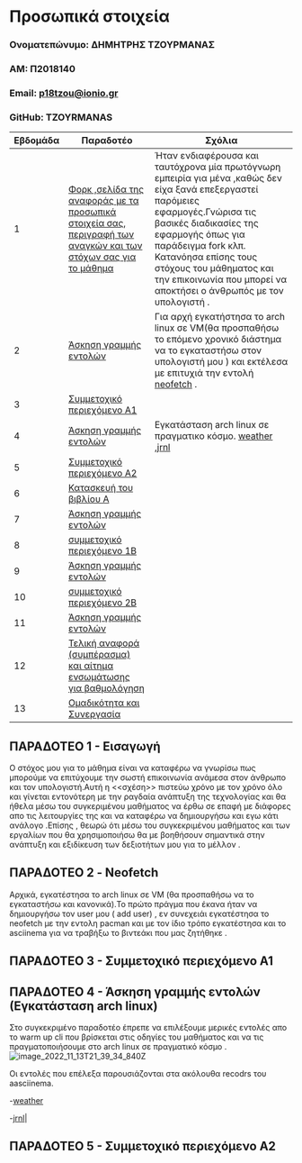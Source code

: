 # Προσωπικά στοιχεία

### Ονοματεπώνυμο: ΔΗΜΗΤΡΗΣ ΤΖΟΥΡΜΑΝΑΣ 

### ΑΜ: Π2018140 

### Email: p18tzou@ionio.gr 

### GitHub: TZOYRMANAS <br>



| Εβδομάδα | Παραδοτέο | Σχόλια |
| --- | --- | --- |
| 1 | [Φορκ ,σελίδα της αναφοράς με τα προσωπικά στοιχεία σας,  περιγραφή των αναγκών και των στόχων σας για το μάθημα](#παραδοτεο-1---εισαγωγή) | Ήταν ενδιαφέρουσα  και ταυτόχρονα  μία πρωτόγνωρη εμπειρία για μένα ,καθώς δεν είχα ξανά επεξεργαστεί παρόμειες εφαρμογές.Γνώρισα τις βασικές διαδικασίες της εφαρμογής όπως για παράδειγμα fork κλπ. Κατανόησα επίσης τους στόχους του μάθηματος  και την επικοινωνία που μπορεί να αποκτήσει ο άνθρωπός με τον υπολογιστή .| 
| 2 | [Άσκηση γραμμής εντολών](#παραδοτεο-2---περιγραφή-εγκατάστασης-arch-linux) |Για αρχή εγκατήστησα το arch linux σε VM(θα προσπαθήσω το επόμενο χρονικό διάστημα να το εγκαταστήσω στον υπολογιστή μου ) και εκτέλεσα με επιτυχιά την εντολή [neofetch](https://asciinema.org/~p18tzou) .   |
| 3 | [Συμμετοχικό περιεχόμενο Α1](#παραδοτεο-3---post-installation-arch-linux) | |
| 4 | [Άσκηση γραμμής εντολών](#παραδοτεο-4---συμμετοχικό-περιεχόμενο-α1) | Εγκατάσταση arch linux σε πραγματικο κόσμο. <a href="https://asciinema.org/a/DC9uTGuO14D3AryaXY0wiOkyr">weather</a> ,<a href="https://asciinema.org/a/Pl2NBtaZYKYxUYJRcZ7WTiSW0">jrnl</a>|
| 5 | [Συμμετοχικό περιεχόμενο Α2](#παραδοτεο-5---warm-up-άσκηση-γραμμής-εντολών-1) |  |
| 6 | [Κατασκευή του βιβλίου Α](#παραδοτεο-6---συμμετοχικό-περιεχόμενο-α2) |  |
| 7 | [Άσκηση γραμμής εντολών](#παραδοτεο-7---warm-up-άσκηση-γραμμής-εντολών-2) | |
| 8 | [συμμετοχικό περιεχόμενο 1B](#παραδοτεο-8---συμμετοχικό-περιεχόμενο-b1) |  |
| 9 | [Άσκηση γραμμής εντολών](#παραδοτεο-9---πρώτη-άσκηση-γραμμής-εντολών) |  |
| 10 | [συμμετοχικό περιεχόμενο 2B](#παραδοτεο-10---συμμετοχικό-περιεχόμενο-b2) |  |
| 11 | [Άσκηση γραμμής εντολών](#παραδοτεο-11---δεύτερη-άσκηση-γραμμής-εντολών) | |
| 12 | [Τελική αναφορά (συμπέρασμα) και αίτημα ενσωμάτωσης για βαθμολόγηση](#παραδοτεο-12---συμπέρασμα) | |
| 13 | [Ομαδικότητα και Συνεργασία](#ομαδικότητα-και-συνεργασία) | |



## ΠΑΡΑΔΟΤΕΟ 1 - Εισαγωγή

Ο στόχος μου για το μάθημα είναι να καταφέρω να γνωρίσω πως μπορούμε να επιτύχουμε την σωστή επικοινωνία ανάμεσα στον άνθρωπο και τον υπολογιστή.Αυτή η <<σχέση>> πιστεύω  χρόνο με τον χρόνο όλο και γίνεται εντονότερη με την ραγδαία ανάπτυξη της τεχνολογίας και θα ήθελα μέσω του συγκεριμένου μαθήματος να έρθω σε επαφή με διάφορες απο τις λειτουργίες της και να καταφέρω να δημιουργήσω και εγω κάτι ανάλογο .Επίσης , θεωρώ ότι μέσω του συγκεκριμένου μαθήματος και των εργαλίων που θα χρησιμοποιήσω θα με βοηθήσουν σημαντικά στην ανάπτυξη και εξιδίκευση  των δεξιοτήτων μου για το μέλλον .

## ΠΑΡΑΔΟΤΕΟ 2 - Neofetch
Αρχικά, εγκατέστησα το arch linux σε VM (θα προσπαθήσω να το εγκαταστήσω και κανονικά).Το πρώτο πράγμα που έκανα ήταν να δημιουργήσω τον user μου ( add user) ,  εν συνεχειάι  εγκατέστησα το neofetch με την εντολη pacman και με τον ίδιο τρόπο εγκατέστησα και το asciinema για να τραβήξω το βιντεάκι που μας ζητήθηκε .

## ΠΑΡΑΔΟΤΕΟ 3 - Συμμετοχικό περιεχόμενο Α1

## ΠΑΡΑΔΟΤΕΟ 4 - Άσκηση γραμμής εντολών (Εγκατάσταση arch linux)
Στο συγκεκριμένο παραδοτέο έπρεπε να επιλέξουμε μερικές εντολές απο το warm up cli που βρίσκεται στις οδηγίες του μαθήματος και να τις πραγματοποιήσουμε στο arch linux σε πραγματικό κόσμο .
![image_2022_11_13T21_39_34_840Z](https://user-images.githubusercontent.com/79106646/201758940-bf0606a6-c2f2-4d80-b48c-e932d6c1e086.png)

Οι εντολές που επέλεξα παρουσιάζονται στα ακόλουθα recodrs του  aasciinema.

-<a href="https://asciinema.org/a/DC9uTGuO14D3AryaXY0wiOkyr">weather</a> 

-<a href="https://asciinema.org/a/Pl2NBtaZYKYxUYJRcZ7WTiSW0">jrnl</a>|

## ΠΑΡΑΔΟΤΕΟ 5 - Συμμετοχικό περιεχόμενο Α2


